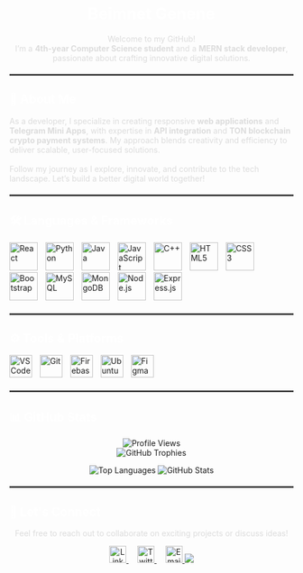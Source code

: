 <h1 align="center" style="color:#ffffff;">Beimnet Genene</h1>
<p align="center" style="color:#dcdcdc;">
    Welcome to my GitHub!  
    <br />
    I’m a <strong>4th-year Computer Science student</strong> and a <strong>MERN stack developer</strong>, passionate about crafting innovative digital solutions.
</p>

<hr style="border: 1px solid #4b4b4b; margin-top: 20px; margin-bottom: 20px;">

<h2 style="color:#ffffff;">🌟 About Me</h2>
<p style="color:#dcdcdc;">
    As a developer, I specialize in creating responsive <strong>web applications</strong> and <strong>Telegram Mini Apps</strong>, with expertise in 
    <strong>API integration</strong> and <strong>TON blockchain crypto payment systems</strong>. My approach blends creativity and efficiency to deliver scalable, user-focused solutions.  
    <br /><br />
    Follow my journey as I explore, innovate, and contribute to the tech landscape. Let’s build a better digital world together!
</p>

<hr style="border: 1px solid #4b4b4b; margin-top: 20px; margin-bottom: 20px;">

<h2 style="color:#ffffff;">🛠️ Languages & Frameworks</h2>
<p align="left">
  <img alt="React" width="50px" style="margin-right:10px;" src="https://cdn.jsdelivr.net/gh/devicons/devicon/icons/react/react-original.svg" />
  <img alt="Python" width="50px" style="margin-right:10px;" src="https://cdn.jsdelivr.net/gh/devicons/devicon/icons/python/python-original.svg" />
  <img alt="Java" width="50px" style="margin-right:10px;" src="https://cdn.jsdelivr.net/gh/devicons/devicon/icons/java/java-original.svg" />
  <img alt="JavaScript" width="50px" style="margin-right:10px;" src="https://cdn.jsdelivr.net/gh/devicons/devicon/icons/javascript/javascript-original.svg" />
  <img alt="C++" width="50px" style="margin-right:10px;" src="https://cdn.jsdelivr.net/gh/devicons/devicon/icons/cplusplus/cplusplus-original.svg" />
  <img alt="HTML5" width="50px" style="margin-right:10px;" src="https://cdn.jsdelivr.net/gh/devicons/devicon/icons/html5/html5-original.svg" />
  <img alt="CSS3" width="50px" style="margin-right:10px;" src="https://cdn.jsdelivr.net/gh/devicons/devicon/icons/css3/css3-original.svg" />
  <img alt="Bootstrap" width="50px" style="margin-right:10px;" src="https://cdn.jsdelivr.net/gh/devicons/devicon/icons/bootstrap/bootstrap-original.svg" />
  <img alt="MySQL" width="50px" style="margin-right:10px;" src="https://cdn.jsdelivr.net/gh/devicons/devicon/icons/mysql/mysql-original-wordmark.svg" />
  <img alt="MongoDB" width="50px" style="margin-right:10px;" src="https://cdn.jsdelivr.net/gh/devicons/devicon/icons/mongodb/mongodb-original-wordmark.svg" />
  <img alt="Node.js" width="50px" style="margin-right:10px;" src="https://cdn.jsdelivr.net/gh/devicons/devicon/icons/nodejs/nodejs-original.svg" />
  <img alt="Express.js" width="50px" style="margin-right:10px;" src="https://cdn.jsdelivr.net/gh/devicons/devicon/icons/express/express-original.svg" />
</p>

<hr style="border: 1px solid #4b4b4b; margin-top: 20px; margin-bottom: 20px;">

<h2 style="color:#ffffff;">⚙️ Tools & Platforms</h2>
<p align="left">
  <img alt="VS Code" width="40px" style="margin-right:10px;" src="https://cdn.jsdelivr.net/gh/devicons/devicon/icons/vscode/vscode-original.svg" />
  <img alt="Git" width="40px" style="margin-right:10px;" src="https://cdn.jsdelivr.net/gh/devicons/devicon/icons/git/git-original.svg" />
  <img alt="Firebase" width="40px" style="margin-right:10px;" src="https://cdn.jsdelivr.net/gh/devicons/devicon/icons/firebase/firebase-original.svg" />
  <img alt="Ubuntu" width="40px" style="margin-right:10px;" src="https://cdn.jsdelivr.net/gh/devicons/devicon/icons/ubuntu/ubuntu-plain.svg" />
  <img alt="Figma" width="40px" style="margin-right:10px;" src="https://cdn.jsdelivr.net/gh/devicons/devicon/icons/figma/figma-original.svg" />
</p>

<hr style="border: 1px solid #4b4b4b; margin-top: 20px; margin-bottom: 20px;">

<h2 style="color:#ffffff;">📊 GitHub Stats</h2>
<p align="center">
  <img alt="Profile Views" src="https://komarev.com/ghpvc/?username=Beimnet27-plo&label=Profile%20views&color=blue&style=flat" />
  <br />
  <img alt="GitHub Trophies" src="https://github-profile-trophy.vercel.app/?username=Beimnet27&theme=onedark" />
</p>

<p align="center">
  <img alt="Top Languages" src="https://github-readme-stats.vercel.app/api/top-langs/?username=Beimnet27&theme=dark&layout=compact" />
  <img alt="GitHub Stats" src="https://github-readme-stats.vercel.app/api?username=Beimnet27&show_icons=true&theme=dark" />
</p>

<hr style="border: 1px solid #4b4b4b; margin-top: 20px; margin-bottom: 20px;">

<h2 style="color:#ffffff;">🚀 Let's Connect</h2>
<p align="center" style="color:#dcdcdc;">
    Feel free to reach out to collaborate on exciting projects or discuss ideas!  
</p>

<p align="center">
  <a href="https://linkedin.com/in/beimnet-genene-178155225?" target="_blank">
    <img alt="LinkedIn" width="30px" src="https://cdn.jsdelivr.net/gh/devicons/devicon/icons/linkedin/linkedin-original.svg" />
  </a>
  &nbsp;&nbsp;&nbsp;
  <a href="https://x.com/GeneneBeim16938" target="_blank">
    <img alt="Twitter" width="30px" src="https://cdn.jsdelivr.net/gh/devicons/devicon/icons/twitter/twitter-original.svg" />
  </a>
  &nbsp;&nbsp;&nbsp;
  <a href="mailto:beimnetgenene27@gmail.com">
    <img alt="Email" width="30px" src="https://cdn-icons-png.flaticon.com/512/732/732200.png" />
  </a>
    <a href=""><img src="https://img.shields.io/github/stars/sanjay-kv?label=Star%20Gazers&style=social"></a>
</p>
